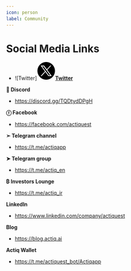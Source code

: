 ```yaml
---
icon: person
label: Community
---
```

# Social Media Links


* ![Twitter]<img src="/assets/images/Twitternew.svg" width="50" height="50">[**Twitter**](https://twitter.com/actiqapp "**Twitter**")

**👾 Discord**
- https://discord.gg/TQDtydDPgH

**ⓕ Facebook**
- https://facebook.com/actiquest

**➣ Telegram channel**
- https://t.me/actiqapp

**➤ Telegram group**
- https://t.me/actiq_en

**₿ Investors Lounge**
- https://t.me/actiq_ir

**LinkedIn**
-  https://www.linkedin.com/company/actiquest

**Blog**
-  https://blog.actiq.ai

**Actiq Wallet**
-  https://t.me/actiquest_bot/Actiqapp

